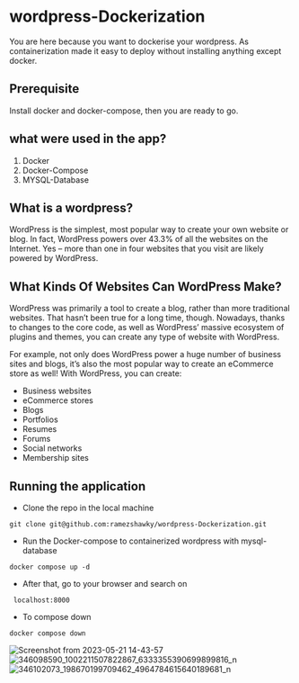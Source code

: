 # wordpress-Dockerization
You are here because you want to dockerise your wordpress. As containerization made it easy to deploy without installing anything except docker.
## Prerequisite
Install docker and docker-compose, then you are ready to go.
## what were used in the app?
<ol>
  <li>Docker</li>
  <li>Docker-Compose</li>
  <li>MYSQL-Database</li>
</ol>

## What is a wordpress?
WordPress is the simplest, most popular way to create your own website or blog. In fact, WordPress powers over 43.3% of all the websites on the Internet. Yes – more than one in four websites that you visit are likely powered by WordPress.
## What Kinds Of Websites Can WordPress Make?
WordPress was primarily a tool to create a blog, rather than more traditional websites. That hasn’t been true for a long time, though. Nowadays, thanks to changes to the core code, as well as WordPress’ massive ecosystem of plugins and themes, you can create any type of website with WordPress.

For example, not only does WordPress power a huge number of business sites and blogs, it’s also the most popular way to create an eCommerce store as well! With WordPress, you can create:
<ul>
  <li>Business websites</li>
  <li>eCommerce stores</li>
  <li>Blogs</li>
  <li>Portfolios</li>
  <li>Resumes</li>
  <li>Forums</li>
  <li>Social networks</li>
  <li>Membership sites</li>
</ul>

## Running the application
<ul>
  <li>Clone the repo in the local machine</li>
</ul>


    git clone git@github.com:ramezshawky/wordpress-Dockerization.git
  
<ul>
  <li>Run the Docker-compose to containerized wordpress with mysql-database </li>
</ul>
    
    
    docker compose up -d 
    
    
  <ul>
  <li>After that, go to your browser and search on </li>
</ul>  
    
    
     localhost:8000
    
    
    
    
<ul>
  <li>To compose down </li>
</ul>
    

    docker compose down
    
    
   
    
    
    
![Screenshot from 2023-05-21 14-43-57](https://github.com/ramezshawky/wordpress-Dockerization/assets/111592105/138c3888-ff3f-40e3-90d6-d3accc523942)
![346098590_1002211507822867_6333355390699899816_n](https://github.com/ramezshawky/wordpress-Dockerization/assets/111592105/8b1a5124-e063-492c-83ea-ef79701e2b9c)
![346102073_198670199709462_4964784615640189681_n](https://github.com/ramezshawky/wordpress-Dockerization/assets/111592105/7dad745f-e558-4b0d-890a-3266ad887879)

